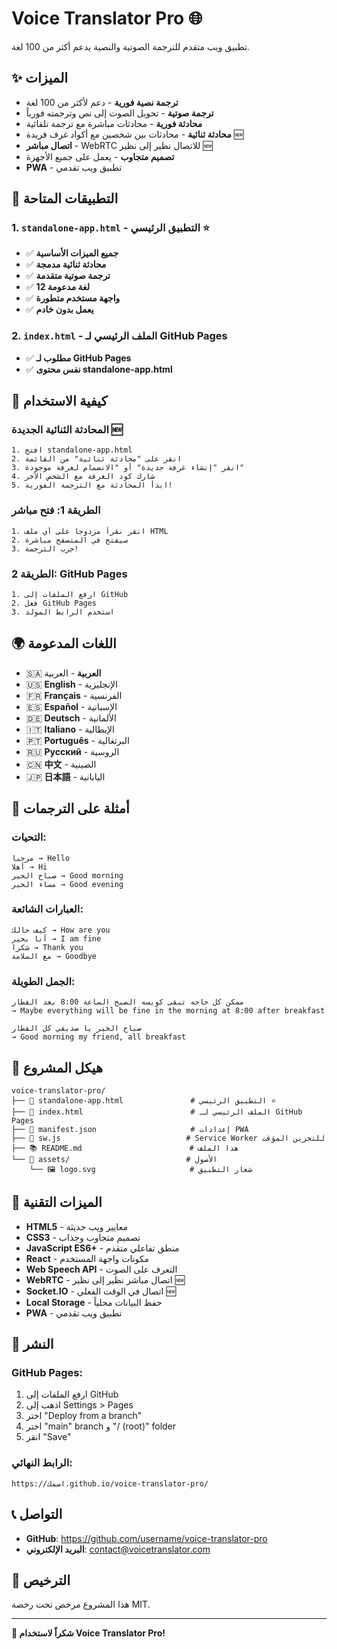 # Voice Translator Pro 🌐

تطبيق ويب متقدم للترجمة الصوتية والنصية يدعم أكثر من 100 لغة.

## ✨ الميزات

- **ترجمة نصية فورية** - دعم لأكثر من 100 لغة
- **ترجمة صوتية** - تحويل الصوت إلى نص وترجمته فورياً
- **محادثة فورية** - محادثات مباشرة مع ترجمة تلقائية
- **محادثة ثنائية** - محادثات بين شخصين مع أكواد غرف فريدة 🆕
- **اتصال مباشر** - WebRTC للاتصال نظير إلى نظير 🆕
- **تصميم متجاوب** - يعمل على جميع الأجهزة
- **PWA** - تطبيق ويب تقدمي

## 🚀 التطبيقات المتاحة

### 1. `standalone-app.html` - التطبيق الرئيسي ⭐
- ✅ **جميع الميزات الأساسية**
- ✅ **محادثة ثنائية مدمجة**
- ✅ **ترجمة صوتية متقدمة**
- ✅ **12 لغة مدعومة**
- ✅ **واجهة مستخدم متطورة**
- ✅ **يعمل بدون خادم**

### 2. `index.html` - الملف الرئيسي لـ GitHub Pages
- ✅ **مطلوب لـ GitHub Pages**
- ✅ **نفس محتوى standalone-app.html**

## 📱 كيفية الاستخدام

### **المحادثة الثنائية الجديدة** 🆕
```
1. افتح standalone-app.html
2. انقر على "محادثة ثنائية" من القائمة
3. انقر "إنشاء غرفة جديدة" أو "الانضمام لغرفة موجودة"
4. شارك كود الغرفة مع الشخص الآخر
5. ابدأ المحادثة مع الترجمة الفورية!
```

### **الطريقة 1: فتح مباشر**
```
1. انقر نقراً مزدوجاً على أي ملف HTML
2. سيفتح في المتصفح مباشرة
3. جرب الترجمة!
```

### **الطريقة 2: GitHub Pages**
```
1. ارفع الملفات إلى GitHub
2. فعل GitHub Pages
3. استخدم الرابط المولد
```

## 🌍 اللغات المدعومة

- 🇸🇦 **العربية** - العربية
- 🇺🇸 **English** - الإنجليزية
- 🇫🇷 **Français** - الفرنسية
- 🇪🇸 **Español** - الإسبانية
- 🇩🇪 **Deutsch** - الألمانية
- 🇮🇹 **Italiano** - الإيطالية
- 🇵🇹 **Português** - البرتغالية
- 🇷🇺 **Русский** - الروسية
- 🇨🇳 **中文** - الصينية
- 🇯🇵 **日本語** - اليابانية

## 🎯 أمثلة على الترجمات

### **التحيات:**
```
مرحبا → Hello
أهلا → Hi
صباح الخير → Good morning
مساء الخير → Good evening
```

### **العبارات الشائعة:**
```
كيف حالك → How are you
أنا بخير → I am fine
شكرا → Thank you
مع السلامة → Goodbye
```

### **الجمل الطويلة:**
```
ممكن كل حاجه تبقى كويسه الصبح الساعة 8:00 بعد الفطار
→ Maybe everything will be fine in the morning at 8:00 after breakfast

صباح الخير يا صديقي كل الفطار
→ Good morning my friend, all breakfast
```

## 📁 هيكل المشروع

```
voice-translator-pro/
├── 🚀 standalone-app.html               # التطبيق الرئيسي ⭐
├── 🚀 index.html                        # الملف الرئيسي لـ GitHub Pages
├── 📱 manifest.json                     # إعدادات PWA
├── 🔧 sw.js                            # Service Worker للتخزين المؤقت
├── 📚 README.md                        # هذا الملف
└── 📁 assets/                          # الأصول
    └── 🖼️ logo.svg                     # شعار التطبيق
```

## 🔧 الميزات التقنية

- **HTML5** - معايير ويب حديثة
- **CSS3** - تصميم متجاوب وجذاب
- **JavaScript ES6+** - منطق تفاعلي متقدم
- **React** - مكونات واجهة المستخدم
- **Web Speech API** - التعرف على الصوت
- **WebRTC** - اتصال مباشر نظير إلى نظير 🆕
- **Socket.IO** - اتصال في الوقت الفعلي 🆕
- **Local Storage** - حفظ البيانات محلياً
- **PWA** - تطبيق ويب تقدمي

## 🚀 النشر

### **GitHub Pages:**
1. ارفع الملفات إلى GitHub
2. اذهب إلى Settings > Pages
3. اختر "Deploy from a branch"
4. اختر "main" branch و "/ (root)" folder
5. انقر "Save"

### **الرابط النهائي:**
```
https://اسمك.github.io/voice-translator-pro/
```

## 📞 التواصل

- **GitHub**: https://github.com/username/voice-translator-pro
- **البريد الإلكتروني**: contact@voicetranslator.com

## 📄 الترخيص

هذا المشروع مرخص تحت رخصة MIT.

---

**🎉 شكراً لاستخدام Voice Translator Pro!**